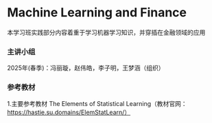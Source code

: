 # Machine Learning and Finance

本学习班实践部分内容着重于学习机器学习知识，并穿插在金融领域的应用

### 主讲小组

2025年(春季)：冯丽璇，赵伟皓，李子明，王梦涵（组织）
### 参考教材

1.主要参考教材 The Elements of Statistical Learning（教材官网：https://hastie.su.domains/ElemStatLearn/）
